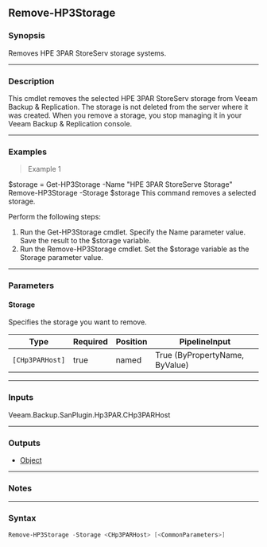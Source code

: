 Remove-HP3Storage
-----------------

### Synopsis
Removes HPE 3PAR StoreServ storage systems.

---

### Description

This cmdlet removes the selected HPE 3PAR StoreServ storage from Veeam Backup & Replication.
The storage is not deleted from the server where it was created. When you remove a storage, you stop managing it in your Veeam Backup & Replication console.

---

### Examples
> Example 1

$storage = Get-HP3Storage -Name "HPE 3PAR StoreServe Storage"
Remove-HP3Storage -Storage $storage
This command removes a selected storage.

Perform the following steps:
1. Run the Get-HP3Storage cmdlet. Specify the Name parameter value. Save the result to the $storage variable.
2. Run the Remove-HP3Storage cmdlet. Set the $storage variable as the Storage parameter value.

---

### Parameters
#### **Storage**
Specifies the storage you want to remove.

|Type           |Required|Position|PipelineInput                 |
|---------------|--------|--------|------------------------------|
|`[CHp3PARHost]`|true    |named   |True (ByPropertyName, ByValue)|

---

### Inputs
Veeam.Backup.SanPlugin.Hp3PAR.CHp3PARHost

---

### Outputs
* [Object](https://learn.microsoft.com/en-us/dotnet/api/System.Object)

---

### Notes

---

### Syntax
```PowerShell
Remove-HP3Storage -Storage <CHp3PARHost> [<CommonParameters>]
```
